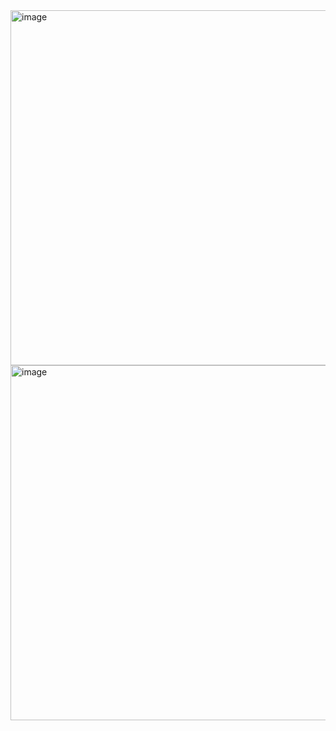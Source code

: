 <img width="568" alt="image" src="https://user-images.githubusercontent.com/37501487/205397772-b52f4010-6ecd-47f3-94cd-4ae9c37d46a8.png">

<img width="568" alt="image" src="https://user-images.githubusercontent.com/37501487/205397809-515b22df-1a2f-477f-9528-d0fe1d506415.png">
